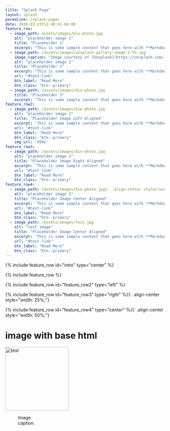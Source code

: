 ```yaml
---
title: "Splash Page"
layout: splash
permalink: /splash-page/
date: 2016-03-23T11:48:41-04:00
feature_row:
  - image_path: assets/images/bio-photo.jpg
    alt: "placeholder image 1"
    title: "Placeholder 1"
    excerpt: "This is some sample content that goes here with **Markdown** formatting."
  - image_path: /assets/images/unsplash-gallery-image-2-th.jpg
    image_caption: "Image courtesy of [Unsplash](https://unsplash.com/)"
    alt: "placeholder image 2"
    title: "Placeholder 2"
    excerpt: "This is some sample content that goes here with **Markdown** formatting."
    url: "#test-link"
    btn_label: "Read More"
    btn_class: "btn--primary"
  - image_path: /assets/images/bio-photo.jpg
    title: "Placeholder 3"
    excerpt: "This is some sample content that goes here with **Markdown** formatting."
feature_row2:
  - image_path: /assets/images/bio-photo.jpg
    alt: "placeholder image 2"
    title: "Placeholder Image Left Aligned"
    excerpt: 'This is some sample content that goes here with **Markdown** formatting. Left aligned with `type="left"`'
    url: "#test-link"
    btn_label: "Read More"
    btn_class: "btn--primary"
    img_url: '450x' 
feature_row3:
  - image_path: /assets/images/bio-photo.jpg
    alt: "placeholder image 2"
    title: "Placeholder Image Right Aligned"
    excerpt: 'This is some sample content that goes here with **Markdown** formatting. Right aligned with `type="right"`, test this: `{: .align-center style="width: 25%;"}`'
    url: "#test-link"
    btn_label: "Read More"
    btn_class: "btn--primary"
feature_row4:
  - image_path: /assets/images/bio-photo.jpg{: .align-center style="width: 50%;"}
    alt: "placeholder image 2"
    title: "Placeholder Image Center Aligned"
    excerpt: 'This is some sample content that goes here with **Markdown** formatting. Centered with `type="center"`, test this: `{: .align-center style="width: 50%;"}`'
    url: "#test-link"
    btn_label: "Read More"
    btn_class: "btn--primary"
  - image_path: /assets/images/test.jpg
    alt: "test image"
    title: "Placeholder Image Center Aligned"
    excerpt: 'This is some sample content that goes here with **Markdown** formatting. Centered with `type="center"`, test this: `{: .align-center style="width: 50%;"}`'
    url: "#test-link"
    btn_label: "Read More"
    btn_class: "btn--primary"
---
```

<!---
feature rows built with liquid
https://www.fabriziomusacchio.com/blog/2021-08-12-Liquid_Cheat_Sheet/#the-liquid-template-language-and-its-main-components
-->
{% include feature_row id="intro" type="center" %}

{% include feature_row %}

{% include feature_row id="feature_row2" type="left" %}

<!---
CSS added to the whole feature row with kramdown
https://www.fabriziomusacchio.com/blog/2021-08-11-Minimal_Mistakes_Cheat_Sheet/#kramdown
-->
{% include feature_row id="feature_row3" type="right" %}{: .align-center style="width: 25%;"}

{% include feature_row id="feature_row4" type="center" %}{: .align-center style="width: 50%;"}

# image with base html
<img src="/assets/images/test.png" alt="test" width="200"/>

<figure style="width: 80px" class="align-center">
  <img src="{{ site.url }}{{ site.baseurl }}/assets/images/bio-photo.jpg" alt="">
  <figcaption>Image caption.</figcaption>
</figure>

